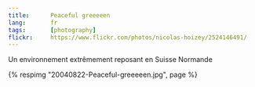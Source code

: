 ```yaml
---
title:      Peaceful greeeeen
lang:       fr
tags:       [photography]
flickr:     https://www.flickr.com/photos/nicolas-hoizey/2524146491/
---
```


Un environnement extrêmement reposant en Suisse Normande

{% respimg "20040822-Peaceful-greeeeen.jpg", page %}

